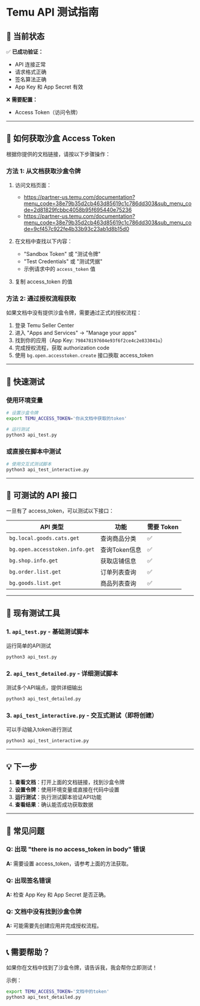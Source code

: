 # Temu API 测试指南

## 🎯 当前状态

✅ **已成功验证：**
- API 连接正常
- 请求格式正确
- 签名算法正确
- App Key 和 App Secret 有效

❌ **需要配置：**
- Access Token（访问令牌）

---

## 📖 如何获取沙盒 Access Token

根据你提供的文档链接，请按以下步骤操作：

### 方法 1: 从文档获取沙盒令牌

1. 访问文档页面：
   - https://partner-us.temu.com/documentation?menu_code=38e79b35d2cb463d85619c1c786dd303&sub_menu_code=2d81829fcbbc4058b95f695440e75236
   - https://partner-us.temu.com/documentation?menu_code=38e79b35d2cb463d85619c1c786dd303&sub_menu_code=9cf457c922fe4b33b93c23ab1d8b15d0

2. 在文档中查找以下内容：
   - "Sandbox Token" 或 "测试令牌"
   - "Test Credentials" 或 "测试凭据"
   - 示例请求中的 `access_token` 值

3. 复制 access_token 的值

### 方法 2: 通过授权流程获取

如果文档中没有提供沙盒令牌，需要通过正式的授权流程：

1. 登录 Temu Seller Center
2. 进入 "Apps and Services" → "Manage your apps"
3. 找到你的应用（App Key: `798478197604e93f6f2ce4c2e833041u`）
4. 完成授权流程，获取 authorization code
5. 使用 `bg.open.accesstoken.create` 接口换取 access_token

---

## 🧪 快速测试

### 使用环境变量

```bash
# 设置沙盒令牌
export TEMU_ACCESS_TOKEN='你从文档中获取的token'

# 运行测试
python3 api_test.py
```

### 或直接在脚本中测试

```bash
# 使用交互式测试脚本
python3 api_test_interactive.py
```

---

## 📝 可测试的 API 接口

一旦有了 access_token，可以测试以下接口：

| API 类型 | 功能 | 需要 Token |
|---------|------|-----------|
| `bg.local.goods.cats.get` | 查询商品分类 | ✅ |
| `bg.open.accesstoken.info.get` | 查询Token信息 | ✅ |
| `bg.shop.info.get` | 获取店铺信息 | ✅ |
| `bg.order.list.get` | 订单列表查询 | ✅ |
| `bg.goods.list.get` | 商品列表查询 | ✅ |

---

## 🔧 现有测试工具

### 1. `api_test.py` - 基础测试脚本
运行简单的API测试

```bash
python3 api_test.py
```

### 2. `api_test_detailed.py` - 详细测试脚本
测试多个API端点，提供详细输出

```bash
python3 api_test_detailed.py
```

### 3. `api_test_interactive.py` - 交互式测试（即将创建）
可以手动输入token进行测试

```bash
python3 api_test_interactive.py
```

---

## 💡 下一步

1. **查看文档**：打开上面的文档链接，找到沙盒令牌
2. **设置令牌**：使用环境变量或直接在代码中设置
3. **运行测试**：执行测试脚本验证API功能
4. **查看结果**：确认能否成功获取数据

---

## 🐛 常见问题

### Q: 出现 "there is no access_token in body" 错误
**A:** 需要设置 access_token，请参考上面的方法获取。

### Q: 出现签名错误
**A:** 检查 App Key 和 App Secret 是否正确。

### Q: 文档中没有找到沙盒令牌
**A:** 可能需要先创建应用并完成授权流程。

---

## 📞 需要帮助？

如果你在文档中找到了沙盒令牌，请告诉我，我会帮你立即测试！

示例：
```bash
export TEMU_ACCESS_TOKEN='文档中的token'
python3 api_test_detailed.py
```

